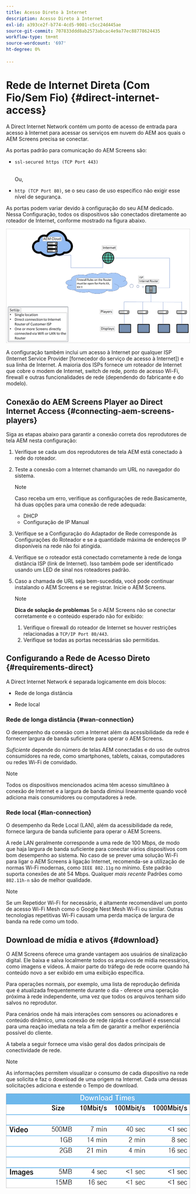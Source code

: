 ```yaml
---
title: Acesso Direto à Internet
description: Acesso Direto à Internet
exl-id: a393ce2f-b774-4cd5-9001-c5cc24d445ae
source-git-commit: 707833ddd8ab2573abcac4e9a77ec88778624435
workflow-type: tm+mt
source-wordcount: '697'
ht-degree: 0%

---
```


# Rede de Internet Direta (Com Fio/Sem Fio) {#direct-internet-access}

A Direct Internet Network contém um ponto de acesso de entrada para acesso à Internet para acessar os serviços em nuvem do AEM aos quais o AEM Screens precisa se conectar.

As portas padrão para comunicação do AEM Screens são:
* `ssl-secured https (TCP Port 443)`

   <br>Ou,</br>

* `http (TCP Port 80)`, se o seu caso de uso específico não exigir esse nível de segurança.

As portas podem variar devido à configuração do seu AEM dedicado. Nessa Configuração, todos os dispositivos são conectados diretamente ao roteador de Internet, conforme mostrado na figura abaixo.

![](/help/assets/direct-access-2.png)

A configuração também inclui um acesso à Internet por qualquer ISP (Internet Service Provider [fornecedor do serviço de acesso à Internet]) e sua linha de Internet. A maioria dos ISPs fornece um roteador de Internet que cobre o modem de Internet, switch de rede, ponto de acesso Wi-Fi, firewall e outras funcionalidades de rede (dependendo do fabricante e do modelo).

## Conexão do AEM Screens Player ao Direct Internet Access {#connecting-aem-screens-players}

Siga as etapas abaixo para garantir a conexão correta dos reprodutores de tela AEM nesta configuração:

1. Verifique se cada um dos reprodutores de tela AEM está conectado à rede do roteador.
1. Teste a conexão com a Internet chamando um URL no navegador do sistema.

   >[!NOTE]
   >Caso receba um erro, verifique as configurações de rede.Basicamente, há duas opções para uma conexão de rede adequada:
   >* DHCP
   >* Configuração de IP Manual


1. Verifique se a Configuração do Adaptador de Rede corresponde às Configurações do Roteador e se a quantidade máxima de endereços IP disponíveis na rede não foi atingida.

1. Verifique se o roteador está conectado corretamente à rede de longa distância ISP (link de Internet). Isso também pode ser identificado usando um LED de sinal nos roteadores padrão.
1. Caso a chamada de URL seja bem-sucedida, você pode continuar instalando o AEM Screens e se registrar. Inicie o AEM Screens.

   >[!NOTE]
   >**Dica de solução de problemas**
   >Se o AEM Screens não se conectar corretamente e o conteúdo esperado não for exibido:
   >
   >1. Verifique o firewall do roteador de Internet se houver restrições relacionadas a `TCP/IP Port 80/443`.
   >1. Verifique se todas as portas necessárias são permitidas.


## Configurando a Rede de Acesso Direto {#requirements-direct}

A Direct Internet Network é separada logicamente em dois blocos:

* Rede de longa distância

* Rede local

### Rede de longa distância {#wan-connection}

O desempenho da conexão com a Internet além da acessibilidade da rede é fornecer largura de banda suficiente para operar o AEM Screens.

*Suficiente* depende do número de telas AEM conectadas e do uso de outros consumidores na rede, como smartphones, tablets, caixas, computadores ou redes Wi-Fi de convidado.

>[!NOTE]
>
>Todos os dispositivos mencionados acima têm acesso simultâneo à conexão de Internet e a largura de banda diminui linearmente quando você adiciona mais consumidores ou computadores à rede.

### Rede local {#lan-connection}

O desempenho da Rede Local (LAN), além da acessibilidade da rede, fornece largura de banda suficiente para operar o AEM Screens.

A rede LAN geralmente corresponde a uma rede de 100 Mbps, de modo que haja largura de banda suficiente para conectar vários dispositivos com bom desempenho ao sistema.
No caso de se prever uma solução Wi-Fi para ligar o AEM Screens à ligação Internet, recomenda-se a utilização de normas Wi-Fi modernas, como `IEEE 802.11g` no mínimo. Este padrão suporta conexões de até 54 Mbps. Qualquer *mais recente* Padrões como `802.11h-n` são de melhor qualidade.

>[!NOTE]
>
>Se um Repetidor Wi-Fi for necessário, é altamente recomendável um ponto de acesso Wi-Fi Mesh como o Google Nest Mesh Wi-Fi ou similar. Outras tecnologias repetitivas Wi-Fi causam uma perda maciça de largura de banda na rede como um todo.

## Download de mídia e ativos {#download}

O AEM Screens oferece uma grande vantagem aos usuários de sinalização digital. Ele baixa e salva localmente todos os arquivos de mídia necessários, como imagens e vídeos. A maior parte do tráfego de rede ocorre quando há conteúdo novo a ser exibido em uma exibição específica.

Para operações normais, por exemplo, uma lista de reprodução definida que é atualizada frequentemente durante o dia - oferece uma operação próxima à rede independente, uma vez que todos os arquivos tenham sido salvos no reprodutor.

Para cenários onde há mais interações com sensores ou acionadores e conteúdo dinâmico, uma conexão de rede rápida e confiável é essencial para uma reação imediata na tela a fim de garantir a melhor experiência possível do cliente.

A tabela a seguir fornece uma visão geral dos dados principais de conectividade de rede.

>[!NOTE]
>
>As informações permitem visualizar o consumo de cada dispositivo na rede que solicita e faz o download de uma origem na Internet. Cada uma dessas solicitações adiciona e estende o Tempo de download.

![](/help/assets/download-times-direct.png)
